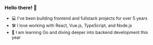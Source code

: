 ### Hello there! 👋

-  💻 I've been building frontend and fullstack projects for over 5 years
-  🛠️ I love working with React, Vue.js, TypeScript, and Node.js
-  🔬 I am learning Go and diving deeper into backend development this year

